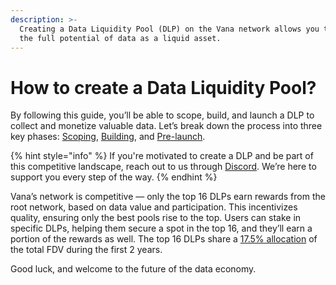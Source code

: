 ```yaml
---
description: >-
  Creating a Data Liquidity Pool (DLP) on the Vana network allows you to unlock
  the full potential of data as a liquid asset.
---
```


# How to create a Data Liquidity Pool?

By following this guide, you’ll be able to scope, build, and launch a DLP to collect and monetize valuable data. Let’s break down the process into three key phases: [Scoping](stage-1-scoping.md), [Building](stage-2-building.md), and [Pre-launch](stage-3-pre-launch.md).

{% hint style="info" %}
If you're motivated to create a DLP and be part of this competitive landscape, reach out to us through [Discord](https://discord.com/invite/Wv2vtBazMR). We’re here to support you every step of the way.
{% endhint %}

Vana’s network is competitive — only the top 16 DLPs earn rewards from the root network, based on data value and participation. This incentivizes quality, ensuring only the best pools rise to the top. Users can stake in specific DLPs, helping them secure a spot in the top 16, and they’ll earn a portion of the rewards as well. The top 16 DLPs share a [17.5% allocation](../../core-concepts/key-elements/incentives.md) of the total FDV during the first 2 years.

Good luck, and welcome to the future of the data economy.
